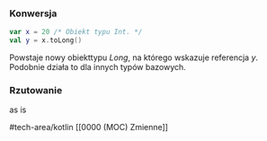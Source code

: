 ### Konwersja
```kotlin
var x = 20 /* Obiekt typu Int. */
val y = x.toLong() 
```
Powstaje nowy obiekttypu _Long_, na którego wskazuje referencja _y_. Podobnie działa to dla innych typów bazowych.


### Rzutowanie

as
is



#tech-area/kotlin 
[[0000 (MOC) Zmienne]]